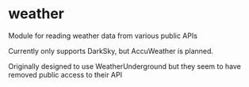 # weather
Module for reading weather data from various public APIs

Currently only supports DarkSky, but AccuWeather is planned.

Originally designed to use WeatherUnderground but they seem to have removed public access to their API
